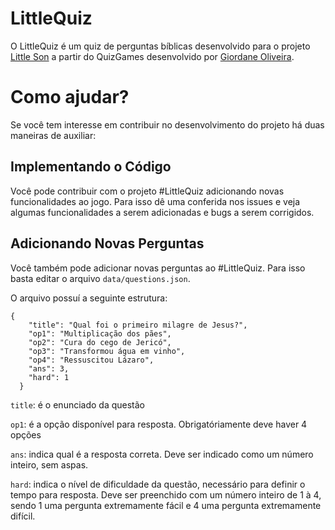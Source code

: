 # LittleQuiz
O LittleQuiz é um quiz de perguntas bíblicas desenvolvido para o projeto [Little Son](https://littleson.com.br) a partir do QuizGames desenvolvido por [Giordane Oliveira](https://github.com/devgiordane).

# Como ajudar?
Se você tem interesse em contribuir no desenvolvimento do projeto há duas maneiras de auxiliar:

## Implementando o Código
Você pode contribuir com o projeto #LittleQuiz adicionando novas funcionalidades ao jogo. Para isso dê uma conferida nos issues e veja algumas funcionalidades a serem adicionadas e bugs a serem corrigidos.

## Adicionando Novas Perguntas
Você também pode adicionar novas perguntas ao #LittleQuiz. Para isso basta editar o arquivo `data/questions.json`.

O arquivo possuí a seguinte estrutura:

```
{
    "title": "Qual foi o primeiro milagre de Jesus?",
    "op1": "Multiplicação dos pães",
    "op2": "Cura do cego de Jericó",
    "op3": "Transformou água em vinho",
    "op4": "Ressuscitou Lázaro",
    "ans": 3,
    "hard": 1
  }
```
`title`: é o enunciado da questão

`op1`: é a opção disponível para resposta. Obrigatóriamente deve haver 4 opções

`ans`: indica qual é a resposta correta. Deve ser indicado como um número inteiro, sem aspas.

`hard`: indica o nível de dificuldade da questão, necessário para definir o tempo para resposta. Deve ser preenchido com um número inteiro de 1 à 4, sendo 1 uma pergunta extremamente fácil e 4 uma pergunta extremamente difícil.
